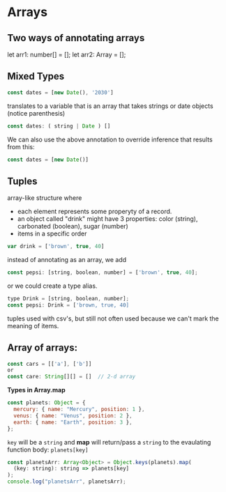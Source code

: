 <h1> Arrays</h1>

<h2>Two ways of annotating arrays</h2>

let arr1: number[] = [];
let arr2: Array<number> = [];




<h2> Mixed Types</h2>

```js
const dates = [new Date(), '2030']
```

translates to a variable that is an array that takes strings or date objects (notice parenthesis)

```js
const dates: ( string | Date ) []
```
We can also use the above annotation to override inference that results from this:  
```js
const dates = [new Date()]
```
<h2> Tuples</h2>

array-like structure where 

- each element represents some properyty of a record.  
- an object called "drink" might have 3 properties: color (string), carbonated (boolean), sugar (number)
- items in a specific order

```js
var drink = ['brown', true, 40]
```
instead of annotating as an array, we add 

```js
const pepsi: [string, boolean, number] = ['brown', true, 40];
```
or we could create a type alias.
```js
type Drink = [string, boolean, number]; 
const pepsi: Drink = ['brown, true, 40]
```

tuples used with csv's, but still not often used because we can't mark the meaning of items.  



<h2> Array of arrays: </h2>



```js
const cars = [['a'], ['b']]
or
const care: String[][] = []  // 2-d array
```

 



**Types in Array.map** 

```js
const planets: Object = {
  mercury: { name: "Mercury", position: 1 },
  venus: { name: "Venus", position: 2 },
  earth: { name: "Earth", position: 3 },
};
```

`key` will be a `string`  and **map** will return/pass a `string`  to the evaulating function body: `planets[key]`     

 

```js
const planetsArr: Array<Object> = Object.keys(planets).map(
  (key: string): string => planets[key]
);
console.log("planetsArr", planetsArr);
```



